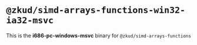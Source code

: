 # `@zkud/simd-arrays-functions-win32-ia32-msvc`

This is the **i686-pc-windows-msvc** binary for `@zkud/simd-arrays-functions`
